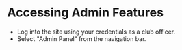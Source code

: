 # Accessing Admin Features
+ Log into the site using your credentials as a club officer.
+ Select "Admin Panel" from the navigation bar.
